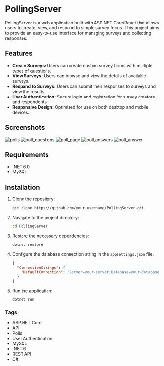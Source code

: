 # PollingServer

PollingServer is a web application built with ASP.NET Core\React that allows users to create, view, and respond to simple survey forms. This project aims to provide an easy-to-use interface for managing surveys and collecting responses.

## Features

- **Create Surveys:** Users can create custom survey forms with multiple types of questions.
- **View Surveys:** Users can browse and view the details of available surveys.
- **Respond to Surveys:** Users can submit their responses to surveys and view the results.
- **User Authentication:** Secure login and registration for survey creators and respondents.
- **Responsive Design:** Optimized for use on both desktop and mobile devices.

## Screenshots
![polls](https://github.com/user-attachments/assets/ae770db7-2b58-4bf6-8647-fedbc2bc22c4)
![poll_questions](https://github.com/user-attachments/assets/794aa3bd-4a5a-4644-94ce-8898d006fe21)
![poll_page](https://github.com/user-attachments/assets/021ba84a-ec42-4ae5-966a-a02be8f7a38e)
![poll_answers](https://github.com/user-attachments/assets/ed731836-abe1-4246-a8fc-753453c669a5)
![poll_answer](https://github.com/user-attachments/assets/16c6916d-cfb7-4480-b8b3-d5a9ccc4d094)

  
## Requirements

- .NET 6.0
- MySQL

## Installation

1. Clone the repository:

    ```bash
    git clone https://github.com/your-username/PollingServer.git
    ```

2. Navigate to the project directory:

    ```bash
    cd PollingServer
    ```

3. Restore the necessary dependencies:

    ```bash
    dotnet restore
    ```

4. Configure the database connection string in the `appsettings.json` file.

    ```json
    {
      "ConnectionStrings": {
        "DefaultConnection": "Server=your-server;Database=your-database;User=your-username;Password=your-password;"
      }
    }
    ```

5. Run the application:

    ```bash
    dotnet run
    ```

### Tags

- ASP.NET Core
- API
- Polls
- User Authentication
- MySQL
- .NET 6
- REST API
- C#
